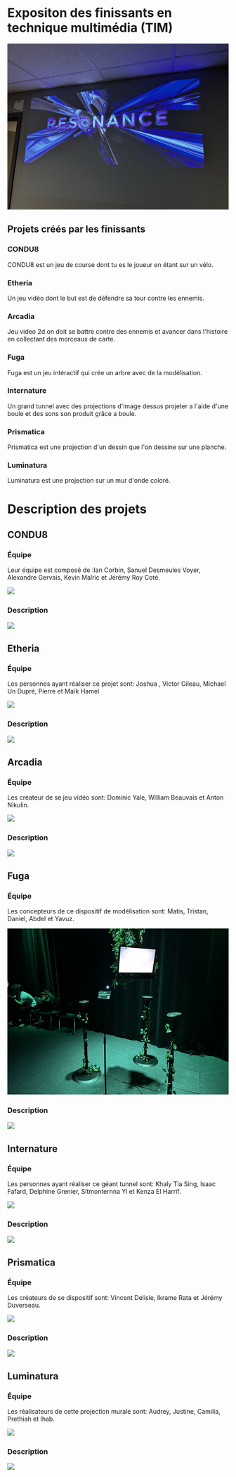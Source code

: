 # Expositon des finissants en technique multimédia (TIM)

<img src="../expo_finissant/media/resonance.jpg" />

## Projets créés par les finissants


### CONDU8

CONDU8 est un jeu de course dont tu es le joueur en étant sur un vélo.

### Etheria

Un jeu vidéo dont le but est de défendre sa tour contre les ennemis.

### Arcadia

Jeu video 2d on doit se battre contre des ennemis et avancer dans l'histoire en collectant des morceaux de carte.

### Fuga

Fuga est un jeu intéractif qui crée un arbre avec de la modélisation.

### Internature

Un grand tunnel avec des projections d'image dessus projeter a l'aide d'une boule et des sons son produit grâce a boule.

### Prismatica

Prismatica est une projection d'un dessin que l'on dessine sur une planche.

### Luminatura

Luminatura est une projection sur un mur d'onde coloré.

# Description des projets

## CONDU8
### Équipe
Leur équipe est composé de :Ian Corbin, Sanuel Desmeules Voyer, Alexandre Gervais, Kevin Malric et Jérémy Roy Coté.

<img src="../expo_finissant/media/" />

### Description

<img src="../expo_finissant/media/" />

## Etheria
### Équipe
Les personnes ayant réaliser ce projet sont: Joshua , Victor Gileau, Michael Un Dupré, Pierre et Maïk Hamel

<img src="../expo_finissant/media/" />

### Description

<img src="../expo_finissant/media/" />

## Arcadia
### Équipe
Les créateur de se jeu vidéo sont: Dominic Yale, William Beauvais et Anton Nikulin.

<img src="../expo_finissant/media/" />

### Description

<img src="../expo_finissant/media/" />

## Fuga
### Équipe
Les concepteurs de ce dispositif de modélisation sont: Matis, Tristan, Daniel, Abdel et Yavuz.

<img src="../expo_finissant/media/fuga.jpg" />

### Description

<img src="../expo_finissant/media/" />


## Internature
### Équipe
Les personnes ayant réaliser ce géant tunnel sont: Khaly Tia Sing, Isaac Fafard, Delphine Grenier, Sitmonternna Yi et Kenza El Harrif.

<img src="../expo_finissant/media/" />

### Description

<img src="../expo_finissant/media/" />

## Prismatica
### Équipe
Les créateurs de se dispositif sont: Vincent Delisle, Ikrame Rata et Jérémy Duverseau.

<img src="../expo_finissant/media/" />

### Description

<img src="../expo_finissant/media/" />


## Luminatura
### Équipe
Les réalisateurs de cette projection murale sont: Audrey, Justine, Camilia, Prethiah et Ihab.

<img src="../expo_finissant/media/" />

### Description

<img src="../expo_finissant/media/" />

